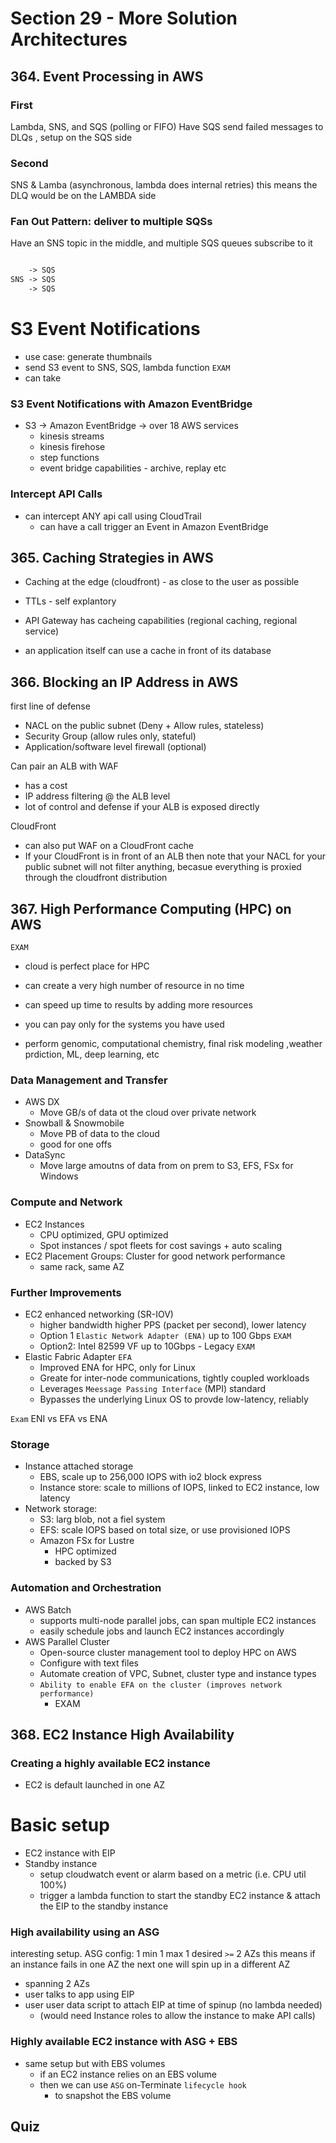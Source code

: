 # Section 29 - More Solution Architectures

## 364. Event Processing in AWS

### First
Lambda, SNS, and SQS (polling or FIFO)
Have SQS send failed messages to DLQs , setup on the SQS side


### Second
SNS & Lamba (asynchronous, lambda does internal retries)
this means the DLQ would be on the LAMBDA side


### Fan Out Pattern: deliver to multiple SQSs
Have an SNS topic in the middle, and multiple SQS queues subscribe to it
```txt

	-> SQS
SNS -> SQS
	-> SQS
```

# S3 Event Notifications
- use case: generate thumbnails
- send S3 event to SNS, SQS, lambda function `EXAM`
- can take

### S3 Event Notifications with Amazon EventBridge
- S3 -> Amazon EventBridge -> over 18 AWS services
	- kinesis streams
	- kinesis firehose
	- step functions
	- event bridge capabilities - archive, replay etc

### Intercept API Calls
- can intercept ANY api call using CloudTrail
	- can have a call trigger an Event in Amazon EventBridge

## 365. Caching Strategies in AWS

- Caching at the edge (cloudfront) - as close to the user as possible
- TTLs - self explantory

- API Gateway has cacheing capabilities (regional caching, regional service)

- an application itself can use a cache in front of its database


## 366. Blocking an IP Address in AWS

first line of defense
- NACL on the public subnet (Deny + Allow rules, stateless)
- Security Group (allow rules only, stateful)
- Application/software level firewall (optional)

Can pair an ALB with WAF
- has a cost
- IP address filtering @ the ALB level
- lot of control and defense if your ALB is exposed directly

CloudFront
- can also put WAF on a CloudFront cache
- If your CloudFront is in front of an ALB then note that your NACL for your public subnet will not filter anything, becasue everything is proxied through the cloudfront distribution

## 367. High Performance Computing (HPC) on AWS

`EXAM`
- cloud is perfect place for HPC
- can create a very high number of resource in no time
- can speed up time to results by adding more resources
- you can pay only for the systems you have used

- perform genomic, computational chemistry, final risk modeling ,weather prdiction, ML, deep learning, etc

### Data Management and Transfer
- AWS DX
	- Move GB/s of data ot the cloud over private network
- Snowball & Snowmobile
	- Move PB of data to the cloud
	- good for one offs
- DataSync
	- Move large amoutns of data from on prem to S3, EFS, FSx for Windows

### Compute and Network
- EC2 Instances
	- CPU optimized, GPU optimized
	- Spot instances / spot fleets for cost savings + auto scaling
- EC2 Placement Groups: Cluster for good network performance
	- same rack, same AZ

### Further Improvements
- EC2 enhanced networking (SR-IOV)
	- higher bandwidth higher PPS (packet per second), lower latency
	- Option 1 `Elastic Network Adapter (ENA)` up to 100 Gbps `EXAM`
	- Option2: Intel 82599 VF up to 10Gbps - Legacy `EXAM`
- Elastic Fabric Adapter `EFA`
	- Improved ENA for HPC, only for Linux
	- Greate for inter-node communications, tightly coupled workloads
	- Leverages `Meessage Passing Interface` (MPI) standard
	- Bypasses the underlying Linux OS to provde low-latency, reliably

`Exam` ENI vs EFA vs ENA


### Storage
- Instance attached storage
	- EBS, scale up to 256,000 IOPS with io2 block express
	- Instance store: scale to millions of IOPS, linked to EC2 instance, low latency
- Network storage:
	- S3: larg blob, not a fiel system
	- EFS: scale IOPS based on total size, or use provisioned IOPS
	- Amazon FSx for Lustre
		- HPC optimized
		- backed by S3

### Automation and Orchestration
- AWS Batch
	- supports multi-node parallel jobs, can span multiple EC2 instances
	- easily schedule jobs and launch EC2 instances accordingly
- AWS Parallel Cluster
	- Open-source cluster management tool to deploy HPC on AWS
	- Configure with text files
	- Automate creation of VPC, Subnet, cluster type and instance types
	- `Ability to enable EFA on the cluster (improves network performance)`
		- EXAM


## 368. EC2 Instance High Availability


### Creating a highly available EC2 instance
- EC2 is default launched in one AZ

# Basic setup
- EC2 instance with EIP
- Standby instance
	- setup cloudwatch event or alarm based on a metric (i.e. CPU util 100%)
	- trigger a lambda function to start the standby EC2 instance & attach the EIP to the standby instance


### High availability using an ASG

interesting setup. ASG config:
1 min
1 max
1 desired
`>=` 2 AZs
this means if an instance fails in one AZ the next one will spin up in a different AZ


- spanning 2 AZs
- user talks to app using EIP
- user user data script to attach EIP at time of spinup (no lambda needed)
	- (would need Instance roles to allow the instance to make API calls)


### Highly available EC2 instance with ASG + EBS
- same setup but with EBS volumes
	- if an EC2 instance relies on an EBS volume
	- then we can use `ASG` on-Terminate `lifecycle hook`
		- to snapshot the EBS volume

## Quiz

